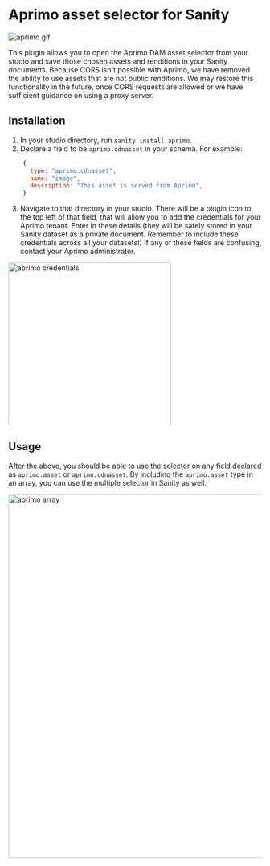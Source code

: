 # Aprimo asset selector for Sanity

![aprimo gif](https://user-images.githubusercontent.com/3969996/136493868-9908e13d-e97e-4275-87e6-7a3ca3019d5b.gif)

This plugin allows you to open the Aprimo DAM asset selector from your studio and save those chosen assets and renditions in your Sanity documents. Because CORS isn't possible with Aprimo, we have removed the ability to use assets that are not public renditions. We may restore this functionality in the future, once CORS requests are allowed or we have sufficient guidance on using a proxy server.

## Installation

1. In your studio directory, run `sanity install aprimo`.
2. Declare a field to be `aprimo.cdnasset` in your schema. For example:

```javascript
    {
      type: "aprimo.cdnasset",
      name: "image",
      description: "This asset is served from Aprimo",
    }
```

3. Navigate to that directory in your studio. There will be a plugin icon to the top left of that field, that will allow you to add the credentials for your Aprimo tenant. Enter in these details (they will be safely stored in your Sanity dataset as a private document. Remember to include these credentials across all your datasets!) If any of these fields are confusing, contact your Aprimo administrator.

<img width="324" alt="aprimo credentials" src="https://user-images.githubusercontent.com/3969996/136494120-0951c831-96da-4317-8b5f-d8d1f689c775.png">

## Usage

After the above, you should be able to use the selector on any field declared as `aprimo.asset` or `aprimo.cdnasset`. By including the `aprimo.asset` type in an array, you can use the multiple selector in Sanity as well.

<img width="724" alt="aprimo array" src="https://user-images.githubusercontent.com/3969996/136494363-a14973ea-9132-40f8-b365-679e203beb50.png">
